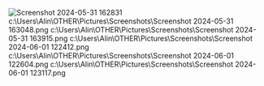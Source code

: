 ![Screenshot 2024-05-31 162831](https://github.com/alindor185/new3/assets/130838395/5b749d8b-1658-43d5-ab7f-8fa8f800c29c)
c:\Users\Alin\OTHER\Pictures\Screenshots\Screenshot 2024-05-31 163048.png
c:\Users\Alin\OTHER\Pictures\Screenshots\Screenshot 2024-05-31 163915.png
c:\Users\Alin\OTHER\Pictures\Screenshots\Screenshot 2024-06-01 122412.png
c:\Users\Alin\OTHER\Pictures\Screenshots\Screenshot 2024-06-01 122604.png
c:\Users\Alin\OTHER\Pictures\Screenshots\Screenshot 2024-06-01 123117.png
